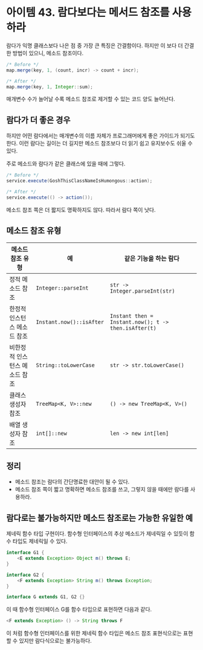 # 아이템 43. 람다보다는 메서드 참조를 사용하라

람다가 익명 클래스보다 나은 점 중 가장 큰 특징은 간결함이다. 하지만 이 보다 더 간결한 방법이 있으니, 메소드 참조이다.

```java
/* Before */
map.merge(key, 1, (count, incr) -> count + incr);

/* After */
map.merge(key, 1, Integer::sum);
```

매개변수 수가 늘어날 수록 메소드 참조로 제거할 수 있는 코드 양도 늘어난다.

## 람다가 더 좋은 경우

하지만 어떤 람다에서는 매개변수의 이름 자체가 프로그래머에게 좋은 가이드가 되기도 한다. 이런 람다는 길이는 더 길지만 메소드 참조보다 더 읽기 쉽고 유지보수도 쉬울 수 있다.

주로 메소드와 람다가 같은 클래스에 있을 때에 그렇다.

```java
/* Before */
service.execute(GoshThisClassNameIsHumongous::action);

/* After */
service.execute(() -> action());
```

메소드 참조 쪽은 더 짧지도 명확하지도 않다. 따라서 람다 쪽이 낫다.

## 메소드 참조 유형

| 메소드 참조 유형              | 예                       | 같은 기능을 하는 람다                                |
| ----------------------------- | ------------------------ | ---------------------------------------------------- |
| 정적 메소드 참조              | `Integer::parseInt`      | `str -> Integer.parseInt(str)`                       |
| 한정적 인스턴스 메소드 참조   | `Instant.now()::isAfter` | `Instant then = Instant.now(); t -> then.isAfter(t)` |
| 비한정적 인스턴스 메소드 참조 | `String::toLowerCase`    | `str -> str.toLowerCase()`                           |
| 클래스 생성자 참조            | `TreeMap<K, V>::new`     | `() -> new TreeMap<K, V>()`                          |
| 배열 생성자 참조              | `int[]::new`             | `len -> new int[len]`                                |

## 정리

- 메소드 참조는 람다의 간단명료한 대안이 될 수 있다.
- 메소드 참조 쪽이 짧고 명확하면 메소드 참조를 쓰고, 그렇지 않을 때에만 람다를 사용하라.

## 람다로는 불가능하지만 메소드 참조로는 가능한 유일한 예

제네릭 함수 타입 구현이다.
함수형 인터페이스의 추상 메소드가 제네릭일 수 있듯이 함수 타입도 제네릭일 수 있다.

```java
interface G1 {
    <E extends Exception> Object m() throws E;
}

interface G2 {
    <F extends Exception> String m() throws Exception;
}

interface G extends G1, G2 {}
```

이 때 함수형 인터페이스 G를 함수 타입으로 표현하면 다음과 같다.

```java
<F extends Exception> () -> String throws F
```

이 처럼 함수형 인터페이스를 위한 제네릭 함수 타입은 메소드 참조 표현식으로는 표현할 수 있지만 람다식으로는 불가능하다.
